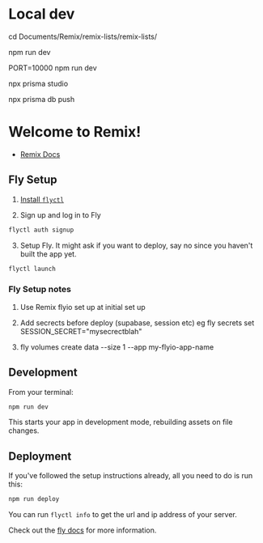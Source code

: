 # Local dev

cd Documents/Remix/remix-lists/remix-lists/

npm run dev

PORT=10000 npm run dev

npx prisma studio

npx prisma db push

# Welcome to Remix!

- [Remix Docs](https://remix.run/docs)

## Fly Setup

1. [Install `flyctl`](https://fly.io/docs/getting-started/installing-flyctl/)

2. Sign up and log in to Fly

```sh
flyctl auth signup
```

3. Setup Fly. It might ask if you want to deploy, say no since you haven't built the app yet.

```sh
flyctl launch
```

### Fly Setup notes

1. Use Remix flyio set up at initial set up

2. Add secrects before deploy (supabase, session etc) eg fly secrets set SESSION_SECRET="mysecrectblah"

3. fly volumes create data --size 1 --app my-flyio-app-name

## Development

From your terminal:

```sh
npm run dev
```

This starts your app in development mode, rebuilding assets on file changes.

## Deployment

If you've followed the setup instructions already, all you need to do is run this:

```sh
npm run deploy
```

You can run `flyctl info` to get the url and ip address of your server.

Check out the [fly docs](https://fly.io/docs/getting-started/node/) for more information.
